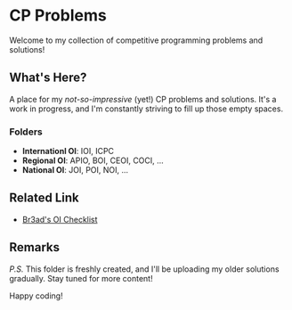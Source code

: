# CP Problems

Welcome to my collection of competitive programming problems and solutions!

## What's Here?

 A place for my *not-so-impressive* (yet!) CP problems and solutions. It's a work in progress, and I'm constantly striving to fill up those empty spaces.

### Folders

- **Internationl OI**: IOI, ICPC
- **Regional OI**: APIO, BOI, CEOI, COCI, ...
- **National OI**: JOI, POI, NOI, ...

## Related Link

- [Br3ad's OI Checklist](https://oichecklist.pythonanywhere.com/view/3e6a7dd07fa2e9a2bbfe831a0652a39ee2635513)

## Remarks

*P.S.* This folder is freshly created, and I'll be uploading my older solutions gradually. Stay tuned for more content!

Happy coding!
